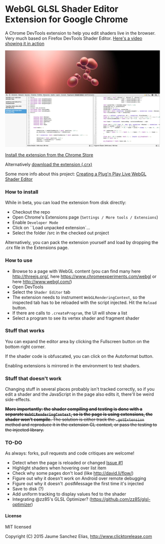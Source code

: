 # WebGL GLSL Shader Editor Extension for Google Chrome

A Chrome DevTools extension to help you edit shaders live in the browser. Very much based on Firefox DevTools Shader Editor. [Here's a video showing it in action](http://www.youtube.com/watch?v=nPcUH3b3pFY)

![Shader Editor](/about/snapshot.jpg)

[Install the extension from the Chrome Store](https://chrome.google.com/webstore/detail/shader-editor/ggeaidddejpbakgafapihjbgdlbbbpob)

Alternatively [download the extension (.crx)](/extension/ShaderEditor.crx)

Some more info about this project: [Creating a Plug'n Play Live WebGL Shader Editor](http://www.clicktorelease.com/blog/live-webgl-shader-editor)

### How to install ###

While in beta, you can load the extension from disk directly:
- Checkout the repo
- Open Chrome's Extensions page (``Settings / More tools / Extensions``)
- Enable ``Developer Mode``
- Click on ``Load unpacked extension`...
- Select the folder /src in the checked out project

Alternatively, you can pack the extension yourself and load by dropping the .crx file in the Extensions page.

### How to use ###

- Browse to a page with WebGL content (you can find many here http://threejs.org/, here https://www.chromeexperiments.com/webgl or here http://www.webgl.com/)
- Open DevTools
- Select the ``Shader Editor`` tab
- The extension needs to instrument ``WebGLRenderingContext``, so the inspected tab has to be reloaded with the script injected. Hit the ``Reload`` button.
- If there are calls to ``.createProgram``, the UI will show a list
- Select a program to see its vertex shader and fragment shader

### Stuff that works ###

You can expand the editor area by clicking the Fullscreen button on the bottom right corner.

If the shader code is obfuscated, you can click on the Autoformat button.

Enabling extensions is mirrored in the environment to test shaders.

### Stuff that doesn't work ####

Changing stuff in several places probably isn't tracked correctly, so if you edit a shader and the JavaScript in the page also edits it, there'll be weird side-effects.

~~**More importantly: the shader compiling and testing is done with a separate ``WebGLRenderingContext``, so is the page is using extensions, the shader won't compile.** The solution is either track the ``.getExtension`` method and reproduce it in the extension GL context, or pass the testing to the injected library.~~

### TO-DO ###

As always: forks, pull requests and code critiques are welcome!

- Detect when the page is reloaded or changed [Issue #1](https://github.com/spite/ShaderEditorExtension/issues/1)
- Highlight shaders when hovering over list item
- Check why some pages don't load (like http://david.li/flow/)
- Figure out why it doesn't work on Android over remote debugging
- Figure out why it doesn't .postMessage the first time it's injected
- Save to disk (?)
- Add uniform tracking to display values fed to the shader
- Integrating @zz85's GLSL Optimizer? (https://github.com/zz85/glsl-optimizer)

#### License ####

MIT licensed

Copyright (C) 2015 Jaume Sanchez Elias, http://www.clicktorelease.com